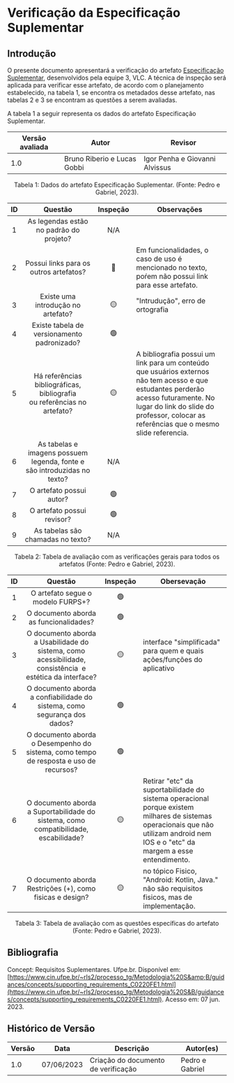 # Verificação da Especificação Suplementar

## Introdução

O presente documento apresentará a verificação do artefato [Especificação Suplementar](https://requisitos-de-software.github.io/2023.1-VLC/#/modelagem/especificacao_suplementar), desenvolvidos pela equipe 3, VLC. A técnica de inspeção será aplicada para verificar esse artefato, de acordo com o planejamento estabelecido, na tabela 1, se encontra os metadados desse artefato, nas tabelas 2 e 3 se encontram as questões a serem avaliadas.

A tabela 1 a seguir representa os dados do artefato Especificação Suplementar.

| Versão avaliada | Autor                       | Revisor                        |
| ---------------- | --------------------------- | ------------------------------ |
| 1.0              | Bruno Riberio e Lucas Gobbi | Igor Penha e Giovanni Alvissus |

<div style="text-align: center">
<p> Tabela 1: Dados do artefato Especificação Suplementar. (Fonte: Pedro e Gabriel, 2023). </p>
</div>

| ID |                                   Questão                                   | Inspeção | Observações                                                                                                                                                                                                                       |
| :-: | :---------------------------------------------------------------------------: | :--------: | ----------------------------------------------------------------------------------------------------------------------------------------------------------------------------------------------------------------------------------- |
| 1 |                   As legendas estão no padrão do projeto?                   |    N/A    |                                                                                                                                                                                                                                     |
| 2 |                    Possui links para os outros artefatos?                    |     🔴     | Em funcionalidades, o caso de uso é mencionado no texto, poŕem não possui link para esse artefato.                                                                                                                               |
| 3 |                     Existe uma introdução no artefato?                     |     🟡     | "Intrudução", erro de ortografia                                                                                                                                                                                                  |
| 4 |                  Existe tabela de versionamento padronizado?                  |     🟢     |                                                                                                                                                                                                                                     |
| 5 | Há referências bibliográficas, bibliografia ou referências no artefato? |     🟡     | A bibliografia possui um link para um conteúdo que usuários externos não tem acesso e que estudantes perderão acesso futuramente. No lugar do link do slide do professor, colocar as referências que o mesmo slide referencia. |
| 6 |   As tabelas e imagens possuem legenda, fonte e são introduzidas no texto?   |    N/A    |                                                                                                                                                                                                                                     |
| 7 |                           O artefato possui autor?                           |     🟢     |                                                                                                                                                                                                                                     |
| 8 |                          O artefato possui revisor?                          |     🟢     |                                                                                                                                                                                                                                     |
| 9 |                      As tabelas são chamadas no texto?                      |    N/A    |                                                                                                                                                                                                                                     |

<div style="text-align: center">
<p> Tabela 2: Tabela de avaliação com as verificações gerais para todos os artefatos (Fonte: Pedro e Gabriel, 2023). </p>
</div>

| ID |                                                   Questão                                                   | Inspeção | Obersevação                                                                                                                                                                        |
| :-: | :----------------------------------------------------------------------------------------------------------: | :--------: | ------------------------------------------------------------------------------------------------------------------------------------------------------------------------------------ |
| 1 |                                      O artefato segue o modelo FURPS+?                                      |     🟢     |                                                                                                                                                                                      |
| 2 |                                    O documento aborda as funcionalidades?                                    |     🟢     |                                                                                                                                                                                      |
| 3 | O documento aborda a Usabilidade do sistema, como acessibilidade, consistência  e estética da interface? |     🟡     | interface "simplificada" para quem e quais ações/funções do aplicativo                                                                                                          |
| 4 |                  O documento aborda a confiabilidade do sistema, como segurança dos dados?                  |     🟢     |                                                                                                                                                                                      |
| 5 |            O documento aborda o Desempenho do sistema, como tempo de resposta e uso de recursos?            |     🟢     |                                                                                                                                                                                      |
| 6 |            O documento aborda a Suportabilidade do sistema, como compatibilidade, escabilidade?            |     🟡     | Retirar "etc" da suportabilidade do sistema operacional porque existem milhares de sistemas operacionais que não utilizam android nem IOS e o "etc" da margem a esse entendimento. |
| 7 |                         O documento aborda Restrições (+), como fisicas e design?                         |     🟡     | no tópico Fisico, "Android: Kotlin, Java." não são requisitos fisicos, mas de implementação.                                                                                    |

<div style="text-align: center">
<p> Tabela 3: Tabela de avaliação com as questões específicas do artefato (Fonte: Pedro e Gabriel, 2023). </p>
</div>

## Bibliografia

Concept: Requisitos Suplementares. Ufpe.br. Disponível em: [https://www.cin.ufpe.br/~rls2/processo_tg/Metodologia%20S&amp;B/guidances/concepts/supporting_requirements_C0220FE1.html](https://www.cin.ufpe.br/~rls2/processo_tg/Metodologia%20S&B/guidances/concepts/supporting_requirements_C0220FE1.html). Acesso em: 07 jun. 2023.

## Histórico de Versão

| Versão | Data       | Descrição                             | Autor(es)       |
| ------- | ---------- | --------------------------------------- | --------------- |
| 1.0     | 07/06/2023 | Criação do documento de verificação | Pedro e Gabriel |

‌

